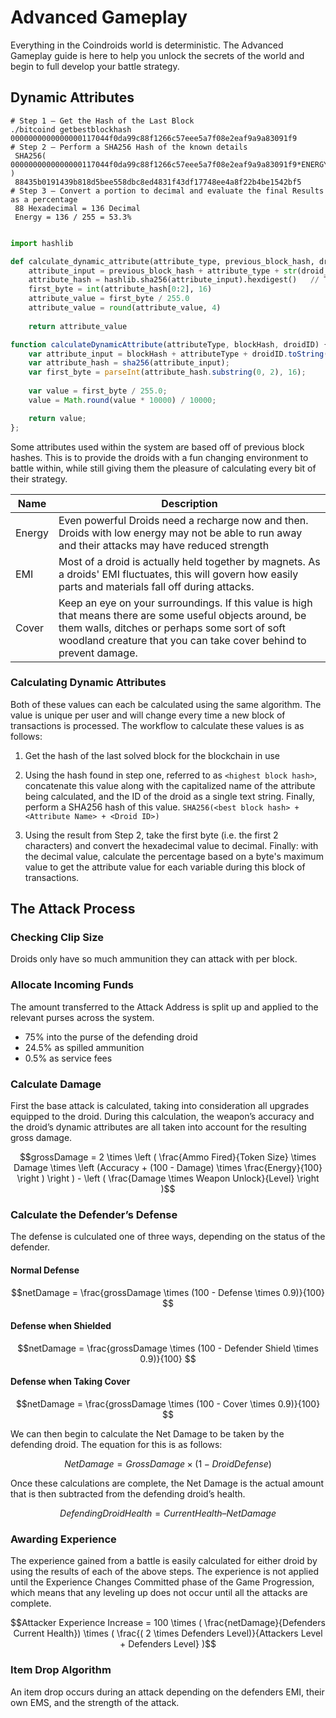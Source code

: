
# Advanced Gameplay

Everything in the Coindroids world is deterministic. The Advanced Gameplay guide is here to help you unlock the secrets of the world and begin to full develop your battle strategy. 


## Dynamic Attributes

```shell
# Step 1 – Get the Hash of the Last Block
./bitcoind getbestblockhash 0000000000000000117044f0da99c88f1266c57eee5a7f08e2eaf9a9a83091f9
# Step 2 – Perform a SHA256 Hash of the known details
 SHA256( 0000000000000000117044f0da99c88f1266c57eee5a7f08e2eaf9a9a83091f9*ENERGY*4 )
 88435b0191439b818d5bee558dbc8ed4831f43df17748ee4a8f22b4be1542bf5
# Step 3 – Convert a portion to decimal and evaluate the final Results as a percentage
 88 Hexadecimal = 136 Decimal
 Energy = 136 / 255 = 53.3% 
 
```

```python
import hashlib

def calculate_dynamic_attribute(attribute_type, previous_block_hash, droid_id):
    attribute_input = previous_block_hash + attribute_type + str(droid_id)
    attribute_hash = hashlib.sha256(attribute_input).hexdigest()   // This produces a hash with lower-case letters
    first_byte = int(attribute_hash[0:2], 16)
    attribute_value = first_byte / 255.0
    attribute_value = round(attribute_value, 4)
    
    return attribute_value
```

```javascript
function calculateDynamicAttribute(attributeType, blockHash, droidID) {
    var attribute_input = blockHash + attributeType + droidID.toString();
    var attribute_hash = sha256(attribute_input);
    var first_byte = parseInt(attribute_hash.substring(0, 2), 16);
  
    var value = first_byte / 255.0;
    value = Math.round(value * 10000) / 10000;

    return value;
};

```


Some attributes used within the system are based off of previous block hashes. This is to provide the droids with a fun changing environment to battle within, while still giving them the pleasure of calculating every bit of their strategy. 


|Name|Description|
|----|----|
|Energy| Even powerful Droids need a recharge now and then. Droids with low energy may not be able to run away and their attacks may have reduced strength|
|EMI| Most of a droid is actually held together by magnets. As a droids' EMI fluctuates, this will govern how easily parts and materials fall off during attacks. |
|Cover| Keep an eye on your surroundings. If this value is high that means there are some useful objects around, be them walls, ditches or perhaps some sort of soft woodland creature that you can take cover behind to prevent damage.|

### Calculating Dynamic Attributes
Both of these values can each be calculated using the same algorithm. The value is unique per user and will change every time a new block of transactions is processed. The workflow to calculate these values is as follows:

1. Get the hash of the last solved block for the blockchain in use

2. Using the hash found in step one, referred to as `<highest block hash>`, concatenate this value along with the capitalized name of the attribute being calculated, and the ID of the droid as a single text string. Finally, perform a SHA256 hash of this value. ```SHA256(<best block hash> + <Attribute Name> + <Droid ID>)```

3. Using the result from Step 2, take the first byte (i.e. the first 2 characters) and convert the hexadecimal value to decimal. Finally: with the decimal value, calculate the percentage based on a byte's maximum value to get the attribute value for each variable during this block of transactions.



## The Attack Process


<script type="text/javascript"
  src="https://cdn.mathjax.org/mathjax/latest/MathJax.js?config=TeX-AMS-MML_HTMLorMML">
</script>

<script>
MathJax.Hub.Config({
  displayAlign: "left",
  tex2jax: {
    skipTags: ['script', 'noscript', 'style', 'textarea', 'pre']
  }
});

MathJax.Hub.Queue(function() {
    var all = MathJax.Hub.getAllJax(), i;
    for(i=0; i < all.length; i += 1) {
        all[i].SourceElement().parentNode.className += ' has-jax';
    }
});
</script>

### Checking Clip Size

Droids only have so much ammunition they can attack with per block. 


### Allocate Incoming Funds 


The amount transferred to the Attack Address is split up and applied to the relevant purses across the system. 

* 75% into the purse of the defending droid
* 24.5% as spilled ammunition 
* 0.5% as service fees



### Calculate Damage

First the base attack is calculated, taking into consideration all upgrades equipped to the droid.  During this calculation, the weapon’s accuracy and the droid’s dynamic attributes are all taken into account for the resulting gross damage. 

$$grossDamage = 2 \times \left ( \frac{Ammo Fired}{Token Size} \times Damage \times \left (Accuracy + (100 - Damage) \times \frac{Energy}{100} \right ) \right ) - \left ( \frac{Damage \times Weapon Unlock}{Level} \right )$$

	


### Calculate the Defender’s Defense

The defense is culculated one of three ways, depending on the status of the defender.

#### Normal Defense
$$netDamage = \frac{grossDamage \times (100 - Defense \times 0.9)}{100} $$

#### Defense when Shielded
$$netDamage = \frac{grossDamage \times (100 - Defender Shield \times 0.9)}{100} $$

#### Defense when Taking Cover
$$netDamage = \frac{grossDamage \times (100 - Cover \times 0.9)}{100} $$


We can then begin to calculate the Net Damage to be taken by the defending droid. The equation for this is as follows: 

$$Net Damage = Gross Damage \times (1 - Droid Defense)$$

Once these calculations are complete, the Net Damage is the actual amount that is then subtracted from the defending droid’s health. 

$$Defending Droid Health = Current Health – Net Damage$$


### Awarding Experience 

The experience gained from a battle is easily calculated for either droid by using the results of each of the above steps. The experience is not applied until the Experience Changes Committed phase of the Game Progression, which means that any leveling up does not occur until all the attacks are complete.

$$Attacker Experience Increase =  100 \times ( \frac{netDamage}{Defenders Current Health}) \times ( \frac{( 2 \times Defenders Level)}{Attackers Level + Defenders Level} )$$


### Item Drop Algorithm

An item drop occurs during an attack depending on the defenders EMI, their own EMS, and the strength of the attack. 


